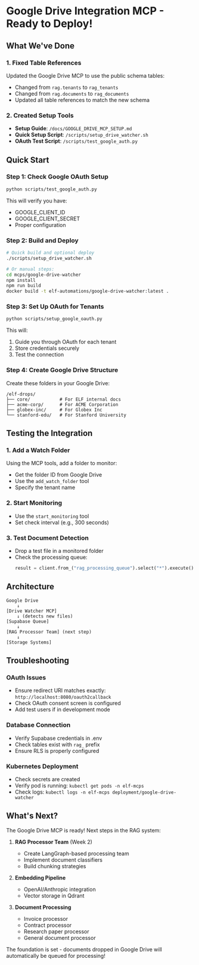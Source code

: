 # Google Drive Integration MCP - Ready to Deploy!

## What We've Done

### 1. Fixed Table References
Updated the Google Drive MCP to use the public schema tables:
- Changed from `rag.tenants` to `rag_tenants`
- Changed from `rag.documents` to `rag_documents`
- Updated all table references to match the new schema

### 2. Created Setup Tools
- **Setup Guide**: `/docs/GOOGLE_DRIVE_MCP_SETUP.md`
- **Quick Setup Script**: `/scripts/setup_drive_watcher.sh`
- **OAuth Test Script**: `/scripts/test_google_auth.py`

## Quick Start

### Step 1: Check Google OAuth Setup
```bash
python scripts/test_google_auth.py
```

This will verify you have:
- GOOGLE_CLIENT_ID
- GOOGLE_CLIENT_SECRET
- Proper configuration

### Step 2: Build and Deploy
```bash
# Quick build and optional deploy
./scripts/setup_drive_watcher.sh

# Or manual steps:
cd mcps/google-drive-watcher
npm install
npm run build
docker build -t elf-automations/google-drive-watcher:latest .
```

### Step 3: Set Up OAuth for Tenants
```bash
python scripts/setup_google_oauth.py
```

This will:
1. Guide you through OAuth for each tenant
2. Store credentials securely
3. Test the connection

### Step 4: Create Google Drive Structure
Create these folders in your Google Drive:
```
/elf-drops/
├── core/           # For ELF internal docs
├── acme-corp/      # For ACME Corporation
├── globex-inc/     # For Globex Inc
└── stanford-edu/   # For Stanford University
```

## Testing the Integration

### 1. Add a Watch Folder
Using the MCP tools, add a folder to monitor:
- Get the folder ID from Google Drive
- Use the `add_watch_folder` tool
- Specify the tenant name

### 2. Start Monitoring
- Use the `start_monitoring` tool
- Set check interval (e.g., 300 seconds)

### 3. Test Document Detection
- Drop a test file in a monitored folder
- Check the processing queue:
  ```python
  result = client.from_("rag_processing_queue").select("*").execute()
  ```

## Architecture

```
Google Drive
    ↓
[Drive Watcher MCP]
    ↓ (detects new files)
[Supabase Queue]
    ↓
[RAG Processor Team] (next step)
    ↓
[Storage Systems]
```

## Troubleshooting

### OAuth Issues
- Ensure redirect URI matches exactly: `http://localhost:8080/oauth2callback`
- Check OAuth consent screen is configured
- Add test users if in development mode

### Database Connection
- Verify Supabase credentials in .env
- Check tables exist with `rag_` prefix
- Ensure RLS is properly configured

### Kubernetes Deployment
- Check secrets are created
- Verify pod is running: `kubectl get pods -n elf-mcps`
- Check logs: `kubectl logs -n elf-mcps deployment/google-drive-watcher`

## What's Next?

The Google Drive MCP is ready! Next steps in the RAG system:

1. **RAG Processor Team** (Week 2)
   - Create LangGraph-based processing team
   - Implement document classifiers
   - Build chunking strategies

2. **Embedding Pipeline**
   - OpenAI/Anthropic integration
   - Vector storage in Qdrant

3. **Document Processing**
   - Invoice processor
   - Contract processor
   - Research paper processor
   - General document processor

The foundation is set - documents dropped in Google Drive will automatically be queued for processing!

